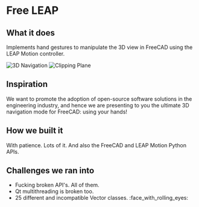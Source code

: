 # Free LEAP

## What it does

Implements hand gestures to manipulate the 3D view in FreeCAD using the LEAP Motion controller.

![3D Navigation](https://media.giphy.com/media/4N03JF3dn5HTVRDGSF/giphy.gif)
![Clipping Plane](https://media.giphy.com/media/5YbVf8glkr4flHbJuF/giphy.gif)

## Inspiration

We want to promote the adoption of open-source software solutions in the engineering industry, and hence we are presenting to you the ultimate 3D navigation mode for FreeCAD: using your hands!

## How we built it

With patience. Lots of it. And also the FreeCAD and LEAP Motion Python APIs.

## Challenges we ran into

- Fucking broken API's. All of them.
- Qt multithreading is broken too.
- 25 different and incompatible Vector classes. :face_with_rolling_eyes:
